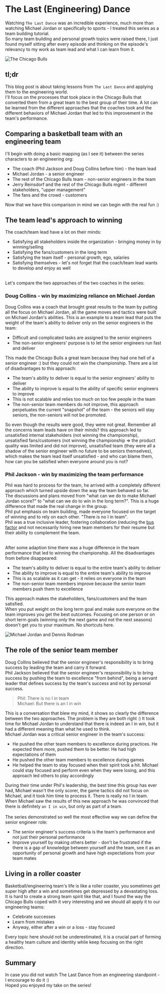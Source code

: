 # The Last (Engineering) Dance

Watching `The Last Dance` was an incredible experience, much more than watching Michael Jordan or specifically to sports - I treated this series as a team building tutorial.<br>
So many team building and personal growth topics were raised there, I just found myself sitting after every episode and thinking on the episode's relevancy to my work as team lead and what I can learn from it.

![The Chicago Bulls](/docs/assets/last-dance/group-header.jpeg)

## tl;dr

This blog post is about taking lessons from `The Last Dance` and applying them to the engineering world. <br>
I'll focus on the processes that took place in the Chicago Bulls that converted them from a great team to the best group of their time.
A lot can be learned from the different approaches that the coaches took and the different behaviors of Michael Jordan that led to this improvement in the team's performance.

## Comparing a basketball team with an engineering team

I'll begin with doing a basic mapping (as I see it) between the series characters to an engineering org:
* The coach (Phil Jackson and Doug Collins before him) - the team lead
* Michael Jordan - a senior engineer
* The rest of the Chicago Bulls team - non-senior engineers in the team
* Jerry Reinsdorf and the rest of the Chicago Bulls mgmt - different stakeholders, "upper management"
* The fans and the crowd - customers

Now that we have this comparison in mind we can begin with the real fun :)

## The team lead's approach to winning
The coach/team lead have a lot on their minds:
* Satisfying all stakeholders inside the organization - bringing money in by winning/selling
* Satisfying the fans/customers in the long term
* Satisfying the team itself - personal growth, ego, salaries
* Satisfying themselves - let's not forget that the coach/team lead wants to develop and enjoy as well
<br>
Let's compare the two approaches of the two coaches in the series:

### Doug Collins - win by maximizing reliance on Michael Jordan
Doug Collins was a coach that brought great results to the team by putting all the focus on Michael Jordan, all the game moves and tactics were built on Michael Jordan's abilities.
This is an example to a team lead that puts the weight of the team's ability to deliver only on the senior engineers in the team:
* Difficult and complicated tasks are assigned to the senior engineers
* The non-senior engineers' purpose is to let the senior engineers run fast and deliver

This made the Chicago Bulls a great team because they had one hell of a senior engineer :) but they could not win the championship.
There are a lot of disadvantages to this approach:
* The team's ability to deliver is equal to the senior engineers' ability to deliver
* The ability to improve is equal to the ability of specific senior engineers to improve
* This is not scalable and relies too much on too few people in the team
* The non-senior team members do not improve, this approach perpetuates the current "snapshot" of the team - the seniors will stay seniors, the non-seniors will not be promoted.

So even though the results were good, they were not great. Remember all the concerns team leads have on their minds? this approach led to unsatisfied internal stakeholders (not winning the championship), unsatisfied fans/customers (not winning the championship => the product quality was limited and did not improve), unsatisfied team (they were all a shadow of the senior engineer with no future to be seniors themselves), which makes the team lead itself unsatisfied - and who can blame them, how can you be satisfied when everyone around you is not?

### Phil Jackson - win by maximizing the team performance
Phil was hard to process for the team, he arrived with a completely different approach which turned upside down the way the team behaved so far. <br>
The discussions and plans moved from "what can we do to make Michael Jordan score?" to "what can we do to win in the long term?". This is a huge difference that made the real change in the group. <br>
Phil put emphasis on team building, made everyone focused on the target of winning and to rely on each other. "There is no I in team". <br>
Phil was a true inclusive leader, fostering collaboration (reducing the [bus factor](https://en.wikipedia.org/wiki/Bus_factor) and not necessarily hiring new team members for their resume but their ability to complement the team.<br><br>

After some adaption time there was a huge difference in the team performance that led to winning the championship. All the disadvantages from before disappeared:
* The team's ability to deliver is equal to the entire team's ability to deliver
* The ability to improve is equal to the entire team's ability to improve
* This is as scalable as it can get - it relies on everyone in the team
* The non-senior team members improve because the senior team members push them to excellence

This approach makes the stakeholders, fans/customers and the team satisfied.<br>
When you put weight on the long term goal and make sure everyone on the team improves you get the best outcomes. Focusing on one person or on short term goals (winning only the next game and not the next seasons) doesn't get you to your maximum. No shortcuts here.

![Michael Jordan and Dennis Rodman](/docs/assets/last-dance/mj-and-dennis-rodman.jpeg)

## The role of the senior team member
Doug Collins believed that the senior engineer's responsibility is to bring success by leading the team and carry it forward.<br>
Phil Jackson believed that the senior engineer's responsibility is to bring success by pushing the team to excellence "from behind", being a servant leader that defines success by the team's success and not by personal success.
<br>
> Phil: There is no I in team <br>
> Michael: But there is an I in win <br>

This is a conversation that blew my mind, it shows so clearly the difference between the two approaches. The problem is they are both right :)
It took time for Michael Jordan to understand that there is indeed an I in win, but it had a different meaning than what he used to think. <br>
Michael Jordan was a critical senior engineer in the team's success:
* He pushed the other team members to excellence during practices. He expected them more, pushed them to be better. He had high expectations of them
* He pushed the other team members to excellence during games
* He helped the team to stay focused when their spirit took a hit. Michael could stay focused and perform even when they were losing, and this approach led others to play accordingly

During their time under Phil's leadership, the best time this group has ever had, Michael wasn't the only scorer, the game tactics did not focus on Michael, and it took him time to process it. There is really no I in team.<br>
When Michael saw the results of this new approach he was convinced that there is definitely `an I in win`, but only as part of a team.
<br><br>
The series demonstrated so well the most effective way we can define the senior engineer role:
* The senior engineer's success criteria is the team's performance and not just their personal performance
* Improve yourself by making others better - don't be frustrated if the there is a gap of knowledge between yourself and the team, see it as an opportunity of personal growth and have high expectations from your team mates

## Living in a roller coaster
Basketball/engineering team's life is like a roller coaster, you sometimes get super high after a win and sometimes get depressed by a devastating loss. It is hard to create a strong team spirit like that, and I found the way the Chicago Bulls coped with it very interesting and we should all apply it to our engineering teams:
* Celebrate successes
* Learn from mistakes
* Anyway, either after a win or a loss - stay focused

Every topic here should not be underestimated, it is a crucial part of forming a healthy team culture and identity while keep focusing on the right direction.

## Summary
In case you did not watch The Last Dance from an engineering standpoint - I encourage to do it :) <br>
Hoped you enjoyed my take on the series!
